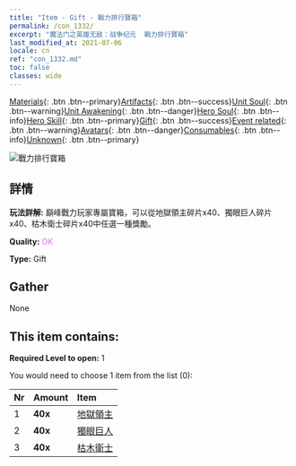 ```yaml
---
title: "Item - Gift - 戰力排行寶箱"
permalink: /con_1332/
excerpt: "魔法门之英雄无敌：战争纪元  戰力排行寶箱"
last_modified_at: 2021-07-06
locale: cn
ref: "con_1332.md"
toc: false
classes: wide
---
```

 [Materials](/ItemsCN/){: .btn .btn--primary}[Artifacts](/ItemsCN/Artifacts/){: .btn .btn--success}[Unit Soul](/ItemsCN/UnitSoul/){: .btn .btn--warning}[Unit Awakening](/ItemsCN/UnitAwakening/){: .btn .btn--danger}[Hero Soul](/ItemsCN/HeroSoul/){: .btn .btn--info}[Hero Skill](/ItemsCN/HeroSkill/){: .btn .btn--primary}[Gift](/ItemsCN/Gift/){: .btn .btn--success}[Event related](/ItemsCN/Events/){: .btn .btn--warning}[Avatars](/ItemsCN/Avatars/){: .btn .btn--danger}[Consumables](/ItemsCN/Consumables/){: .btn .btn--info}[Unknown](/ItemsCN/Unknown/){: .btn .btn--primary}

 ![戰力排行寶箱](/images/t/i_905001.png)

## 詳情
 **玩法詳解:** 巔峰戰力玩家專屬寶箱，可以從地獄領主碎片x40、獨眼巨人碎片x40、枯木衛士碎片x40中任選一種獎勵。

 **Quality:** <span style="color: #DA70D6">OK</span>

 **Type:** Gift

## Gather

  None

## This item contains:

 **Required Level to open:** 1

 You would need to choose 1 item from the list (0):

  | Nr | Amount |     Item    |
  |:---|:-------|:------------|
  | 1 |  **40x** | [地獄領主](/cn/Items/unt_230/) |  | 
  | 2 |  **40x** | [獨眼巨人](/cn/Items/unt_222/) |  | 
  | 3 |  **40x** | [枯木衛士](/cn/Items/unt_203/) |  | 
